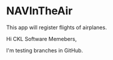 # NAVInTheAir
This app will register flights of airplanes.

Hi CKL Software Memebers,

I'm testing branches in GitHub.
